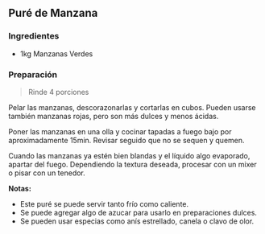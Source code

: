 ## Puré de Manzana

### Ingredientes
  * 1kg Manzanas Verdes

### Preparación

> Rinde 4 porciones

Pelar las manzanas, descorazonarlas y cortarlas en cubos. Pueden usarse también
manzanas rojas, pero son más dulces y menos ácidas.

Poner las manzanas en una olla y cocinar tapadas a fuego bajo por aproximadamente
15min. Revisar seguido que no se sequen y quemen.

Cuando las manzanas ya estén bien blandas y el líquido algo evaporado, apartar
del fuego. Dependiendo la textura deseada, procesar con un mixer o pisar con un
tenedor.

**Notas:**
* Este puré se puede servir tanto frío como caliente.
* Se puede agregar algo de azucar para usarlo en preparaciones dulces.
* Se pueden usar especias como anís estrellado, canela o clavo de olor.